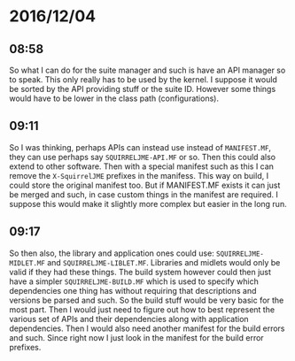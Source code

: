 # 2016/12/04

## 08:58

So what I can do for the suite manager and such is have an API manager so to
speak. This only really has to be used by the kernel. I suppose it would be
sorted by the API providing stuff or the suite ID. However some things would
have to be lower in the class path (configurations).

## 09:11

So I was thinking, perhaps APIs can instead use instead of `MANIFEST.MF`, they
can use perhaps say `SQUIRRELJME-API.MF` or so. Then this could also extend
to other software. Then with a special manifest such as this I can remove the
`X-SquirrelJME` prefixes in the manifess. This way on build, I could store the
original manifest too. But if MANIFEST.MF exists it can just be merged and
such, in case custom things in the manifest are required. I suppose this
would make it slightly more complex but easier in the long run.

## 09:17

So then also, the library and application ones could use:
`SQUIRRELJME-MIDLET.MF` and `SQUIRRELJME-LIBLET.MF`. Libraries and midlets
would only be valid if they had these things. The build system however
could then just have a simpler `SQUIRRELJME-BUILD.MF` which is used to
specify which dependencies one thing has without requiring that descriptions
and versions be parsed and such. So the build stuff would be very basic for
the most part. Then I would just need to figure out how to best represent the
various set of APIs and their dependencies along with application
dependencies. Then I would also need another manifest for the build errors
and such. Since right now I just look in the manifest for the build error
prefixes.
